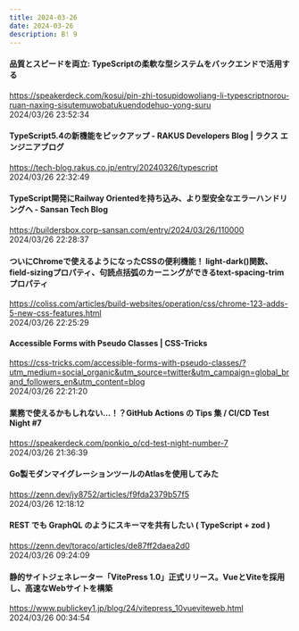 ```yaml
---
title: 2024-03-26
date: 2024-03-26
description: B! 9
---
```


#### 品質とスピードを両立: TypeScriptの柔軟な型システムをバックエンドで活用する
https://speakerdeck.com/kosui/pin-zhi-tosupidowoliang-li-typescriptnorou-ruan-naxing-sisutemuwobatukuendodehuo-yong-suru<br>
2024/03/26 23:52:34<br>


#### TypeScript5.4の新機能をピックアップ - RAKUS Developers Blog | ラクス エンジニアブログ
https://tech-blog.rakus.co.jp/entry/20240326/typescript<br>
2024/03/26 22:32:49<br>


#### TypeScript開発にRailway Orientedを持ち込み、より型安全なエラーハンドリングへ - Sansan Tech Blog
https://buildersbox.corp-sansan.com/entry/2024/03/26/110000<br>
2024/03/26 22:28:37<br>


#### ついにChromeで使えるようになったCSSの便利機能！ light-dark()関数、field-sizingプロパティ、句読点括弧のカーニングができるtext-spacing-trimプロパティ
https://coliss.com/articles/build-websites/operation/css/chrome-123-adds-5-new-css-features.html<br>
2024/03/26 22:25:29<br>


#### Accessible Forms with Pseudo Classes | CSS-Tricks
https://css-tricks.com/accessible-forms-with-pseudo-classes/?utm_medium=social_organic&utm_source=twitter&utm_campaign=global_brand_followers_en&utm_content=blog<br>
2024/03/26 22:21:20<br>


#### 業務で使えるかもしれない…！？GitHub Actions の Tips 集 / CI/CD Test Night #7
https://speakerdeck.com/ponkio_o/cd-test-night-number-7<br>
2024/03/26 21:36:39<br>


#### Go製モダンマイグレーションツールのAtlasを使用してみた
https://zenn.dev/jy8752/articles/f9fda2379b57f5<br>
2024/03/26 12:18:12<br>


#### REST でも GraphQL のようにスキーマを共有したい ( TypeScript + zod )
https://zenn.dev/toraco/articles/de87ff2daea2d0<br>
2024/03/26 09:24:09<br>


#### 静的サイトジェネレーター「VitePress 1.0」正式リリース。VueとViteを採用し、高速なWebサイトを構築
https://www.publickey1.jp/blog/24/vitepress_10vueviteweb.html<br>
2024/03/26 00:34:54<br>



